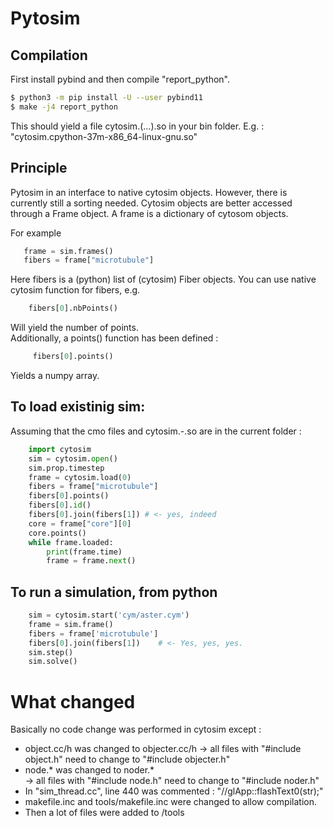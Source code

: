 # Pytosim 
## Compilation
First install pybind and then compile "report_python".

```bash
$ python3 -m pip install -U --user pybind11
$ make -j4 report_python
```
This should yield a file cytosim.(...).so in your bin folder. E.g. : "cytosim.cpython-37m-x86_64-linux-gnu.so"

## Principle
Pytosim in an interface to native cytosim objects. However, there is currently still a sorting needed. Cytosim objects are better accessed through a Frame object. A frame is a dictionary of cytosom objects.

For example   

 ```python
    frame = sim.frames()
    fibers = frame["microtubule"]
```
Here fibers is a (python) list of (cytosim) Fiber objects. You can use native cytosim function for fibers, e.g.

```python
    fibers[0].nbPoints() 
```
Will yield the number of points.  
Additionally, a points() function has been defined :  
 
```python
     fibers[0].points()
```  
Yields a numpy array. 

## To load existinig sim:
Assuming that the cmo files and cytosim.-.so are in the current folder : 

```python
    import cytosim
    sim = cytosim.open()
    sim.prop.timestep 
    frame = cytosim.load(0)
    fibers = frame["microtubule"]
    fibers[0].points()
    fibers[0].id()
    fibers[0].join(fibers[1]) # <- yes, indeed
    core = frame["core"][0]
    core.points()
    while frame.loaded:
        print(frame.time)
        frame = frame.next()
```

## To run a simulation, from python
```python
    sim = cytosim.start('cym/aster.cym')
    frame = sim.frame() 
    fibers = frame['microtubule'] 
    fibers[0].join(fibers[1])    # <- Yes, yes, yes. 
    sim.step()
    sim.solve() 
```

# What changed 
Basically no code change was performed in cytosim except :   
- object.cc/h was changed to objecter.cc/h
    -> all files with "#include object.h" need to change to "#include objecter.h"  
- node.* was changed to noder.*  
     -> all files with "#include node.h" need to change to "#include noder.h"  
- In "sim_thread.cc", line 440 was commented : "//glApp::flashText0(str);"  
- makefile.inc and tools/makefile.inc were changed to allow compilation.  
- Then a lot of files were added to /tools  


